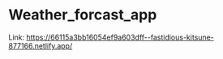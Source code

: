 ﻿# Weather_forcast_app
Link: https://66115a3bb16054ef9a603dff--fastidious-kitsune-877166.netlify.app/
